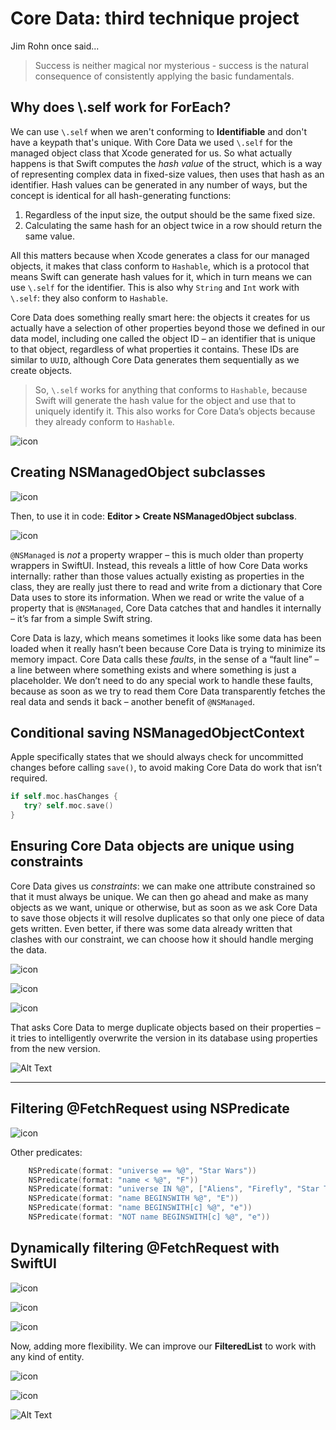 # Core Data: third technique project

Jim Rohn once said...

> Success is neither magical nor mysterious - success is the natural consequence of consistently applying the basic fundamentals. 

## Why does \\.self work for ForEach?

We can use ```\.self``` when we aren't conforming to **Identifiable** and don't have a keypath that's unique. With Core Data we used `\.self` for the managed object class that Xcode generated for us. So what actually happens is that Swift computes the *hash value* of the struct, which is a way of representing complex data in fixed-size values, then uses that hash as an identifier. Hash values can be generated in any number of ways, but the concept is identical for all hash-generating functions: 

1. Regardless of the input size, the output should be the same fixed size.
2. Calculating the same hash for an object twice in a row should return the same value.

All this matters because when Xcode generates a class for our managed objects, it makes that class conform to `Hashable`, which is a protocol that means Swift can generate hash values for it, which in turn means we can use `\.self` for the identifier. This is also why `String` and `Int` work with `\.self`: they also conform to `Hashable`.

Core Data does something really smart here: the objects it creates for us actually have a selection of other properties beyond those we defined in our data model, including one called the object ID – an identifier that is unique to that object, regardless of what properties it contains. These IDs are similar to `UUID`, although Core Data generates them sequentially as we create objects.

> So, `\.self` works for anything that conforms to `Hashable`, because Swift will generate the hash value for the object and use that to uniquely identify it. This also works for Core Data’s objects because they already conform to `Hashable`.

![icon](images/StudentHashable.png)

## Creating NSManagedObject subclasses

![icon](images/CoreDataEntity-CodeGen-None.png)

Then, to use it in code: **Editor > Create NSManagedObject subclass**. 

![icon](images/ExtensionMovie.png)

`@NSManaged` is *not* a property wrapper – this is much older than property wrappers in SwiftUI. Instead, this reveals a little of how Core Data works internally: rather than those values actually existing as properties in the class, they are really just there to read and write from a dictionary that Core Data uses to store its information. When we read or write the value of a property that is `@NSManaged`, Core Data catches that and handles it internally – it’s far from a simple Swift string.

Core Data is lazy, which means sometimes it looks like some data has been loaded when it really hasn’t been because Core Data is trying to minimize its memory impact. Core Data calls these *faults*, in the sense of a “fault line” – a line between where something exists and where something is just a placeholder. We don’t need to do any special work to handle these faults, because as soon as we try to read them Core Data transparently fetches the real data and sends it back – another benefit of `@NSManaged`. 

## Conditional saving NSManagedObjectContext

Apple specifically states that we should always check for uncommitted changes before calling `save()`, to avoid making Core Data do work that isn’t required.

```swift
if self.moc.hasChanges {
   try? self.moc.save()
}
```

## Ensuring Core Data objects are unique using constraints

Core Data gives us *constraints*: we can make one attribute constrained so that it must always be unique. We can then go ahead and make as many objects as we want, unique or otherwise, but as soon as we ask Core Data to save those objects it will resolve duplicates so that only one piece of data gets written. Even better, if there was some data already written that clashes with our constraint, we can choose how it should handle merging the data.

![icon](images/WizardEntity-Constrained.png)

![icon](images/Wizard-ContentView.png)

![icon](images/SceneDelegate-Wizard.png)

That asks Core Data to merge duplicate objects based on their properties – it tries to intelligently overwrite the version in its database using properties from the new version. 

![Alt Text](images/Wizard-Simulator.gif)

---

## Filtering @FetchRequest using NSPredicate

![icon](images/NSPredicate.png)

Other predicates: 

```swift
    NSPredicate(format: "universe == %@", "Star Wars"))
    NSPredicate(format: "name < %@", "F"))
    NSPredicate(format: "universe IN %@", ["Aliens", "Firefly", "Star Trek"])
    NSPredicate(format: "name BEGINSWITH %@", "E"))
    NSPredicate(format: "name BEGINSWITH[c] %@", "e"))
    NSPredicate(format: "NOT name BEGINSWITH[c] %@", "e"))
```

## Dynamically filtering @FetchRequest with SwiftUI

 ![icon](images/DynamicFiltering-CV.png)

![icon](images/FilteredList.png)

![icon](images/Singer-Extension.png)

Now, adding more flexibility. We can improve our **FilteredList** to work with any kind of entity. 

![icon](images/ContentView-Generics.png)

![icon](images/FilteredList-Generics.png)

![Alt Text](images/CoreDataProject-FilteredList-Simulator.gif)



